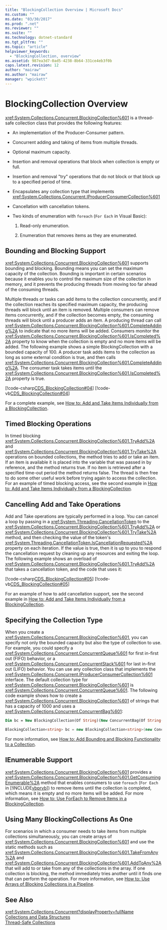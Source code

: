 ```yaml
---
title: "BlockingCollection Overview | Microsoft Docs"
ms.custom: ""
ms.date: "03/30/2017"
ms.prod: ".net"
ms.reviewer: ""
ms.suite: ""
ms.technology: dotnet-standard
ms.tgt_pltfrm: ""
ms.topic: "article"
helpviewer_keywords: 
  - "BlockingCollection, overview"
ms.assetid: 987ea3d7-0ad5-4238-8b64-331ce4eb3f0b
caps.latest.revision: 12
author: "mairaw"
ms.author: "mairaw"
manager: "wpickett"
---
```

# BlockingCollection Overview
<xref:System.Collections.Concurrent.BlockingCollection%601> is a thread-safe collection class that provides the following features:  
  
-   An implementation of the Producer-Consumer pattern.  
  
-   Concurrent adding and taking of items from multiple threads.  
  
-   Optional maximum capacity.  
  
-   Insertion and removal operations that block when collection is empty or full.  
  
-   Insertion and removal "try" operations that do not block or that block up to a specified period of time.  
  
-   Encapsulates any collection type that implements <xref:System.Collections.Concurrent.IProducerConsumerCollection%601>  
  
-   Cancellation with cancellation tokens.  
  
-   Two kinds of enumeration with `foreach` (`For Each` in Visual Basic):  
  
    1.  Read-only enumeration.  
  
    2.  Enumeration that removes items as they are enumerated.  
  
## Bounding and Blocking Support  
 <xref:System.Collections.Concurrent.BlockingCollection%601> supports bounding and blocking. Bounding means you can set the maximum capacity of the collection. Bounding is important in certain scenarios because it enables you to control the maximum size of the collection in memory, and it prevents the producing threads from moving too far ahead of the consuming threads.  
  
 Multiple threads or tasks can add items to the collection concurrently, and if the collection reaches its specified maximum capacity, the producing threads will block until an item is removed. Multiple consumers can remove items concurrently, and if the collection becomes empty, the consuming threads will block until a producer adds an item. A producing thread can call <xref:System.Collections.Concurrent.BlockingCollection%601.CompleteAdding%2A> to indicate that no more items will be added. Consumers monitor the <xref:System.Collections.Concurrent.BlockingCollection%601.IsCompleted%2A> property to know when the collection is empty and no more items will be added. The following example shows a simple BlockingCollection with a bounded capacity of 100. A producer task adds items to the collection as long as some external condition is true, and then calls <xref:System.Collections.Concurrent.BlockingCollection%601.CompleteAdding%2A>. The consumer task takes items until the <xref:System.Collections.Concurrent.BlockingCollection%601.IsCompleted%2A> property is true.  
  
 [!code-csharp[CDS_BlockingCollection#04](../../../../samples/snippets/csharp/VS_Snippets_Misc/cds_blockingcollection/cs/blockingcollection.cs#04)]
 [!code-vb[CDS_BlockingCollection#04](../../../../samples/snippets/visualbasic/VS_Snippets_Misc/cds_blockingcollection/vb/introsnippetsbc.vb#04)]  
  
 For a complete example, see [How to: Add and Take Items Individually from a BlockingCollection](../../../../docs/standard/collections/thread-safe/how-to-add-and-take-items.md).  
  
## Timed Blocking Operations  
 In timed blocking <xref:System.Collections.Concurrent.BlockingCollection%601.TryAdd%2A> and <xref:System.Collections.Concurrent.BlockingCollection%601.TryTake%2A> operations on bounded collections, the method tries to add or take an item. If an item is available it is placed into the variable that was passed in by reference, and the method returns true. If no item is retrieved after a specified time-out period the method returns false. The thread is then free to do some other useful work before trying again to access the collection. For an example of timed blocking access, see the second example in [How to: Add and Take Items Individually from a BlockingCollection](../../../../docs/standard/collections/thread-safe/how-to-add-and-take-items.md).  
  
## Cancelling Add and Take Operations  
 Add and Take operations are typically performed in a loop. You can cancel a loop by passing in a <xref:System.Threading.CancellationToken> to the <xref:System.Collections.Concurrent.BlockingCollection%601.TryAdd%2A> or <xref:System.Collections.Concurrent.BlockingCollection%601.TryTake%2A> method, and then checking the value of the token's <xref:System.Threading.CancellationToken.IsCancellationRequested%2A> property on each iteration. If the value is true, then it is up to you to respond the cancellation request by cleaning up any resources and exiting the loop. The following example shows an overload of <xref:System.Collections.Concurrent.BlockingCollection%601.TryAdd%2A> that takes a cancellation token, and the code that uses it:  
  
 [!code-csharp[CDS_BlockingCollection#05](../../../../samples/snippets/csharp/VS_Snippets_Misc/cds_blockingcollection/cs/blockingcollection.cs#05)]
 [!code-vb[CDS_BlockingCollection#05](../../../../samples/snippets/visualbasic/VS_Snippets_Misc/cds_blockingcollection/vb/introsnippetsbc.vb#05)]  
  
 For an example of how to add cancellation support, see the second example in [How to: Add and Take Items Individually from a BlockingCollection](../../../../docs/standard/collections/thread-safe/how-to-add-and-take-items.md).  
  
## Specifying the Collection Type  
 When you create a <xref:System.Collections.Concurrent.BlockingCollection%601>, you can specify not only the bounded capacity but also the type of collection to use. For example, you could specify a <xref:System.Collections.Concurrent.ConcurrentQueue%601> for first in-first out (FIFO) behavior, or a <xref:System.Collections.Concurrent.ConcurrentStack%601> for last in-first out (LIFO) behavior. You can use any collection class that implements the <xref:System.Collections.Concurrent.IProducerConsumerCollection%601> interface. The default collection type for <xref:System.Collections.Concurrent.BlockingCollection%601> is <xref:System.Collections.Concurrent.ConcurrentQueue%601>. The following code example shows how to create a <xref:System.Collections.Concurrent.BlockingCollection%601> of strings that has a capacity of 1000 and uses a <xref:System.Collections.Concurrent.ConcurrentBag%601>:  
  
```vb  
Dim bc = New BlockingCollection(Of String)(New ConcurrentBag(Of String()), 1000)  
```  
  
```csharp  
BlockingCollection<string> bc = new BlockingCollection<string>(new ConcurrentBag<string>(), 1000 );  
```  
  
 For more information, see [How to: Add Bounding and Blocking Functionality to a Collection](../../../../docs/standard/collections/thread-safe/how-to-add-bounding-and-blocking.md).  
  
## IEnumerable Support  
 <xref:System.Collections.Concurrent.BlockingCollection%601> provides a <xref:System.Collections.Concurrent.BlockingCollection%601.GetConsumingEnumerable%2A> method that enables consumers to use `foreach` (`For Each` in [!INCLUDE[vbprvb](../../../../includes/vbprvb-md.md)]) to remove items until the collection is completed, which means it is empty and no more items will be added. For more information, see [How to: Use ForEach to Remove Items in a BlockingCollection](../../../../docs/standard/collections/thread-safe/how-to-use-foreach-to-remove.md).  
  
## Using Many BlockingCollections As One  
 For scenarios in which a consumer needs to take items from multiple collections simultaneously, you can create arrays of <xref:System.Collections.Concurrent.BlockingCollection%601> and use the static methods such as <xref:System.Collections.Concurrent.BlockingCollection%601.TakeFromAny%2A> and <xref:System.Collections.Concurrent.BlockingCollection%601.AddToAny%2A> that will add to or take from any of the collections in the array. If one collection is blocking, the method immediately tries another until it finds one that can perform the operation. For more information, see [How to: Use Arrays of Blocking Collections in a Pipeline](../../../../docs/standard/collections/thread-safe/how-to-use-arrays-of-blockingcollections.md).  
  
## See Also  
 <xref:System.Collections.Concurrent?displayProperty=fullName>   
 [Collections and Data Structures](../../../../docs/standard/collections/index.md)   
 [Thread-Safe Collections](../../../../docs/standard/collections/thread-safe/index.md)